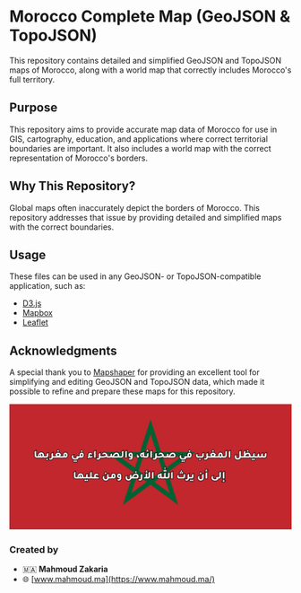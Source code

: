 # Morocco Complete Map (GeoJSON & TopoJSON)

This repository contains detailed and simplified GeoJSON and TopoJSON maps of Morocco, along with a world map that correctly includes Morocco's full territory.

## Purpose

This repository aims to provide accurate map data of Morocco for use in GIS, cartography, education, and applications where correct territorial boundaries are important. It also includes a world map with the correct representation of Morocco's borders.

## Why This Repository?

Global maps often inaccurately depict the borders of Morocco. This repository addresses that issue by providing detailed and simplified maps with the correct boundaries.

## Usage

These files can be used in any GeoJSON- or TopoJSON-compatible application, such as:

- [D3.js](https://d3js.org/)
- [Mapbox](https://www.mapbox.com/)
- [Leaflet](https://leafletjs.com/)

## Acknowledgments

A special thank you to [Mapshaper](https://mapshaper.org/) for providing an excellent tool for simplifying and editing GeoJSON and TopoJSON data, which made it possible to refine and prepare these maps for this repository.


![Morocco](img/readme.png "Morocco")


### **Created by**

* 🇲🇦 **Mahmoud Zakaria** 
* 🌐 [www.mahmoud.ma](https://www.mahmoud.ma/)
